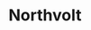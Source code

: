 ---
facebook: https://facebook.com/Northvolt
instagram: https://instagram.com/northvolt.people
linkedin: https://linkedin.com/company/northvolt
logohandle: northvolt
sort: northvolt
title: Northvolt
twitter: https://x.com/northvolt
website: https://northvolt.com/
---